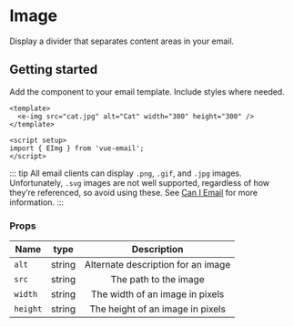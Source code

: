 # Image
Display a divider that separates content areas in your email.

## Getting started

Add the component to your email template. Include styles where needed.




```vue
<template>
  <e-img src="cat.jpg" alt="Cat" width="300" height="300" />
</template>

<script setup>
import { EImg } from 'vue-email';
</script>
```
::: tip
All email clients can display `.png`, `.gif`, and `.jpg` images. Unfortunately, `.svg` images are not well supported, regardless of how they’re referenced, so avoid using these. See <u>[Can I Email](https://www.caniemail.com/features/image-svg/)</u> for more information.
:::

### Props
| Name     |  type  |         Description        |
| ----     | :---:  |  :-----------------------: |
|  `alt`   | string | Alternate description for an image |
| `src`    | string | The path to the image |
| `width`  | string | The width of an image in pixels  |
| `height` | string | The height of an image in pixels  |